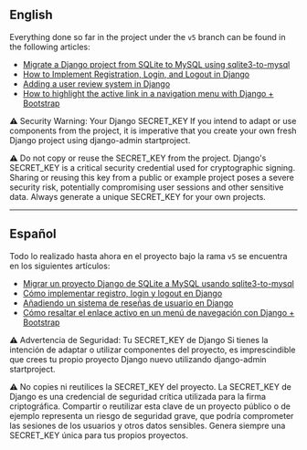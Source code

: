 ## English

Everything done so far in the project under the `v5` branch can be found in the following articles:

- [Migrate a Django project from SQLite to MySQL using sqlite3-to-mysql](https://programacionfacil.org/blog/migrar-un-proyecto-django-de-sqlite-a-mysql-usando-sqlite3-to-mysql/)
- [How to Implement Registration, Login, and Logout in Django](https://programacionfacil.org/blog/como-implementar-registro-login-y-logout-en-django/)
- [Adding a user review system in Django](https://programacionfacil.org/blog/anadiendo-un-sistema-de-resenas-de-usuario-en-django/)
- [How to highlight the active link in a navigation menu with Django + Bootstrap](https://programacionfacil.org/blog/como-resaltar-el-enlace-activo-en-un-menu-de-navegacion-con-django-bootstrap/)

⚠️ Security Warning: Your Django SECRET_KEY
If you intend to adapt or use components from the project, it is imperative that you create your own fresh Django project using django-admin startproject.

⚠️ Do not copy or reuse the SECRET_KEY from the project. Django's SECRET_KEY is a critical security credential used for cryptographic signing. Sharing or reusing this key from a public or example project poses a severe security risk, potentially compromising user sessions and other sensitive data. Always generate a unique SECRET_KEY for your own projects.

---

## Español

Todo lo realizado hasta ahora en el proyecto bajo la rama `v5` se encuentra en los siguientes artículos:

- [Migrar un proyecto Django de SQLite a MySQL usando sqlite3-to-mysql](https://programacionfacil.org/blog/migrar-un-proyecto-django-de-sqlite-a-mysql-usando-sqlite3-to-mysql/)
- [Cómo implementar registro, login y logout en Django](https://programacionfacil.org/blog/como-implementar-registro-login-y-logout-en-django/)
- [Añadiendo un sistema de reseñas de usuario en Django](https://programacionfacil.org/blog/anadiendo-un-sistema-de-resenas-de-usuario-en-django/)
- [Cómo resaltar el enlace activo en un menú de navegación con Django + Bootstrap](https://programacionfacil.org/blog/como-resaltar-el-enlace-activo-en-un-menu-de-navegacion-con-django-bootstrap/)

⚠️ Advertencia de Seguridad: Tu SECRET_KEY de Django
Si tienes la intención de adaptar o utilizar componentes del proyecto, es imprescindible que crees tu propio proyecto Django nuevo utilizando django-admin startproject.

⚠️ No copies ni reutilices la SECRET_KEY del proyecto. La SECRET_KEY de Django es una credencial de seguridad crítica utilizada para la firma criptográfica. Compartir o reutilizar esta clave de un proyecto público o de ejemplo representa un riesgo de seguridad grave, que podría comprometer las sesiones de los usuarios y otros datos sensibles. Genera siempre una SECRET_KEY única para tus propios proyectos.
